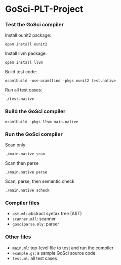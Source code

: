 # GoSci-PLT-Project

### Test the GoSci compiler
Install ounit2 package:
```
opam install ounit2
```

Install llvm package:
```
opam install llvm
```

Build test code:
```
ocamlbuild -use-ocamlfind -pkgs ounit2 test.native
```

Run all test cases:
```
./test.native
```

### Build the GoSci compiler

```
ocamlbuild -pkgs llvm main.native
```

### Run the GoSci compiler

Scan only:
```
./main.native scan
```

Scan then parse
```
./main.native parse
```

Scan, parse, then semantic check
```
./main.native scheck
```

### Compiler files
-  `ast.ml`: abstract syntax tree (AST)
-  `scanner.mll`: scanner
-  `gosciparse.mly`: parser

### Other files

- `main.ml`: top-level file to test and run the compiler
- `example.gs`: a sample GoSci source code
- `test.ml`: all test cases